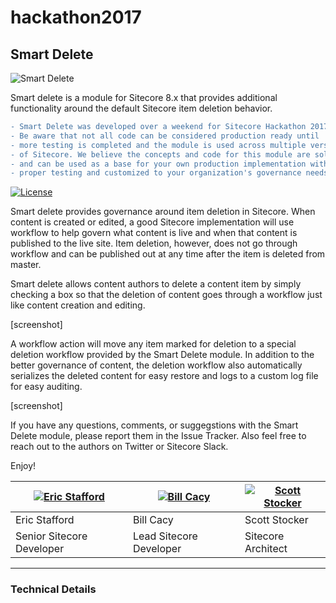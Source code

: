 # hackathon2017

## Smart Delete

![Smart Delete](https://raw.githubusercontent.com/Justice-League-Of-Sitecore/hackathon2017/develop/readme-logo.jpg)

Smart delete is a module for Sitecore 8.x that provides additional functionality around the default Sitecore item deletion behavior. 

```diff
- Smart Delete was developed over a weekend for Sitecore Hackathon 2017
- Be aware that not all code can be considered production ready until
- more testing is completed and the module is used across multiple versions
- of Sitecore. We believe the concepts and code for this module are solid
- and can be used as a base for your own production implementation with 
- proper testing and customized to your organization's governance needs.
```

[![License](https://img.shields.io/badge/license-MIT%20License-brightgreen.svg)](https://opensource.org/licenses/MIT)

Smart delete provides governance around item deletion in Sitecore. When content is created or edited, a good Sitecore implementation will use workflow to help govern what content is live and when that content is published to the live site. Item deletion, however, does not go through workflow and can be published out at any time after the item is deleted from master. 

Smart delete allows content authors to delete a content item by simply checking a box so that the deletion of content goes through a workflow just like content creation and editing.

[screenshot]

A workflow action will move any item marked for deletion to a special deletion workflow provided by the Smart Delete module. In addition to the better governance of content, the deletion workflow also automatically serializes the deleted content for easy restore and logs to a custom log file for easy auditing.

[screenshot]

If you have any questions, comments, or suggegstions with the Smart Delete module, please report them in the Issue Tracker. Also feel free to reach out to the authors on Twitter or Sitecore Slack.

Enjoy!

| [![Eric Stafford](https://avatars2.githubusercontent.com/u/9593511?v=3&s=220)](https://github.com/5up3rman) | [![Bill Cacy](https://pbs.twimg.com/profile_images/718146990484271104/IV--ElH_.jpg)](https://github.com/BillCacy) | [![Scott Stocker](https://avatars0.githubusercontent.com/u/22794?v=3&s=220)](https://github.com/sestocker) |
---|---|---
| Eric Stafford | Bill Cacy | Scott Stocker |
| Senior Sitecore Developer | Lead Sitecore Developer | Sitecore Architect |

---

### Technical Details

